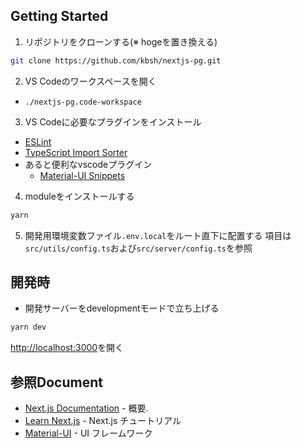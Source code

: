 ## Getting Started

1. リポジトリをクローンする(※ hogeを置き換える)
```bash
git clone https://github.com/kbsh/nextjs-pg.git
```

2. VS Codeのワークスペースを開く
- `./nextjs-pg.code-workspace`

3. VS Codeに必要なプラグインをインストール
- [ESLint](https://marketplace.visualstudio.com/items?itemName=dbaeumer.vscode-eslint)
- [TypeScript Import Sorter](https://marketplace.visualstudio.com/items?itemName=mike-co.import-sorter)
- あると便利なvscodeプラグイン
  - [Material-UI Snippets](https://marketplace.visualstudio.com/items?itemName=vscodeshift.material-ui-snippets)

4. moduleをインストールする
```bash
yarn
```

5. 開発用環境変数ファイル`.env.local`をルート直下に配置する
項目は`src/utils/config.ts`および`src/server/config.ts`を参照

## 開発時
- 開発サーバーをdevelopmentモードで立ち上げる

```bash
yarn dev
```

[http://localhost:3000](http://localhost:3000)を開く

## 参照Document

- [Next.js Documentation](https://nextjs.org/docs) - 概要.
- [Learn Next.js](https://nextjs.org/learn) - Next.js チュートリアル
- [Material-UI](https://material-ui.com/) - UI フレームワーク
